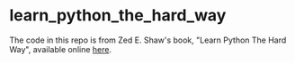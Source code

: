 # learn_python_the_hard_way

The code in this repo is from Zed E. Shaw's book, "Learn Python The Hard Way", available online   [here](http://learnpythonthehardway.org).
